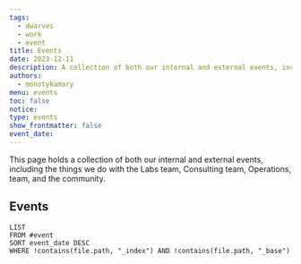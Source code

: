 ```yaml
---
tags:
  - dwarves
  - work
  - event
title: Events
date: 2023-12-11
description: A collection of both our internal and external events, including the things we do with the Labs team, Consulting team, Operations, team, and the community.
authors:
  - monotykamary
menu: events
toc: false
notice: 
type: events
show_frontmatter: false
event_date:
---
```

This page holds a collection of both our internal and external events, including the things we do with the Labs team, Consulting team, Operations, team, and the community.

## Events

```dataview
LIST
FROM #event
SORT event_date DESC
WHERE !contains(file.path, "_index") AND !contains(file.path, "_base")
```
